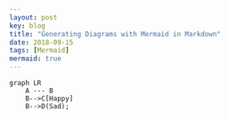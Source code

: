 ```yaml
---
layout: post
key: blog
title: "Generating Diagrams with Mermaid in Markdown"
date: 2018-09-15
tags: [Mermaid]
mermaid: true
---
```


```mermaid!
graph LR
    A --- B
    B-->C[Happy]
    B-->D(Sad);
```
